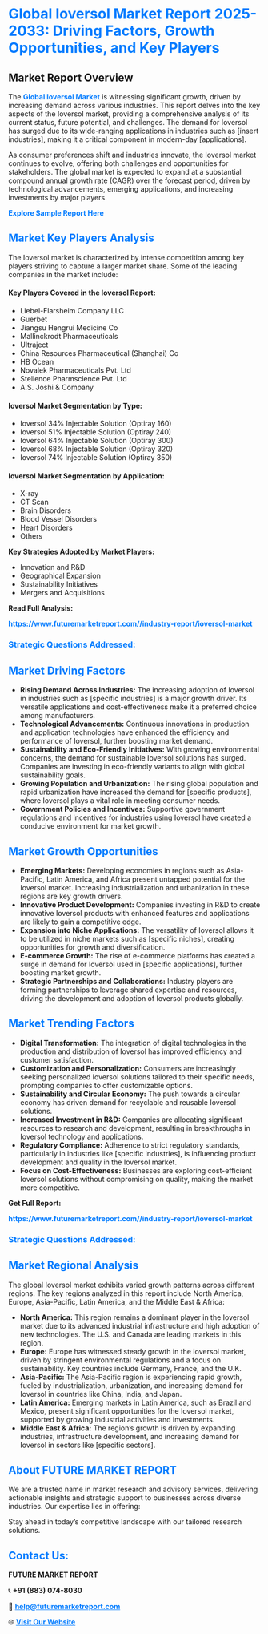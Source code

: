 <h1 style="color: #007BFF;">Global Ioversol Market Report 2025-2033: Driving Factors, Growth Opportunities, and Key Players</h1>

<section id="overview">
<h2>Market Report Overview</h2>
<p>The <a href="https://www.futuremarketreport.com//industry-report/ioversol-market" style="color: #007BFF; text-decoration: none;"><strong>Global Ioversol Market</strong></a> is witnessing significant growth, driven by increasing demand across various industries. This report delves into the key aspects of the Ioversol market, providing a comprehensive analysis of its current status, future potential, and challenges. The demand for Ioversol has surged due to its wide-ranging applications in industries such as [insert industries], making it a critical component in modern-day [applications].</p>
<p>As consumer preferences shift and industries innovate, the Ioversol market continues to evolve, offering both challenges and opportunities for stakeholders. The global market is expected to expand at a substantial compound annual growth rate (CAGR) over the forecast period, driven by technological advancements, emerging applications, and increasing investments by major players.</p>
</section>

<section id="overview">
<p><a href="https://www.futuremarketreport.com//request-sample/reportId=47494" style="color: #007BFF; text-decoration: none;"><strong>Explore Sample Report Here</strong></a></p>
</section>

<section id="key-players">
<h2 style="color: #007BFF;">Market Key Players Analysis</h2>
<p>The Ioversol market is characterized by intense competition among key players striving to capture a larger market share. Some of the leading companies in the market include:</p>
<h4>Key Players Covered in the Ioversol Report:</h4>
<ul><li>Liebel-Flarsheim Company LLC</li><li>Guerbet</li><li>Jiangsu Hengrui Medicine Co</li><li>Mallinckrodt Pharmaceuticals</li><li>Ultraject</li><li>China Resources Pharmaceutical (Shanghai) Co</li><li>HB Ocean</li><li>Novalek Pharmaceuticals Pvt. Ltd</li><li>Stellence Pharmscience Pvt. Ltd</li><li>A.S. Joshi &amp; Company</li></ul>
<h4>Ioversol Market Segmentation by Type:</h4>
<ul><li>Ioversol 34% Injectable Solution (Optiray 160)</li><li>Ioversol 51% Injectable Solution (Optiray 240)</li><li>Ioversol 64% Injectable Solution (Optiray 300)</li><li>Ioversol 68% Injectable Solution (Optiray 320)</li><li>Ioversol 74% Injectable Solution (Optiray 350)</li></ul>

<h4>Ioversol Market Segmentation by Application:</h4>
<ul><li>X-ray</li><li>CT Scan</li><li>Brain Disorders</li><li>Blood Vessel Disorders</li><li>Heart Disorders</li><li>Others</li></ul>
<p><strong>Key Strategies Adopted by Market Players:</strong></p>
<ul>
<li>Innovation and R&D</li>
<li>Geographical Expansion</li>
<li>Sustainability Initiatives</li>
<li>Mergers and Acquisitions</li>
</ul>
</section>

<section>
<p><strong>Read Full Analysis: </strong></p><a href="https://www.futuremarketreport.com//industry-report/ioversol-market" style="color: #007BFF; text-decoration: none;"><strong>https://www.futuremarketreport.com//industry-report/ioversol-market</strong></a>
<h3 style="color: #007BFF;">Strategic Questions Addressed:</h3>
</section>

<section id="driving-factors">
<h2 style="color: #007BFF;">Market Driving Factors</h2>
<ul>
<li><strong>Rising Demand Across Industries:</strong> The increasing adoption of Ioversol in industries such as [specific industries] is a major growth driver. Its versatile applications and cost-effectiveness make it a preferred choice among manufacturers.</li>
<li><strong>Technological Advancements:</strong> Continuous innovations in production and application technologies have enhanced the efficiency and performance of Ioversol, further boosting market demand.</li>
<li><strong>Sustainability and Eco-Friendly Initiatives:</strong> With growing environmental concerns, the demand for sustainable Ioversol solutions has surged. Companies are investing in eco-friendly variants to align with global sustainability goals.</li>
<li><strong>Growing Population and Urbanization:</strong> The rising global population and rapid urbanization have increased the demand for [specific products], where Ioversol plays a vital role in meeting consumer needs.</li>
<li><strong>Government Policies and Incentives:</strong> Supportive government regulations and incentives for industries using Ioversol have created a conducive environment for market growth.</li>
</ul>
</section>

<section id="growth-opportunities">
<h2 style="color: #007BFF;">Market Growth Opportunities</h2>
<ul>
<li><strong>Emerging Markets:</strong> Developing economies in regions such as Asia-Pacific, Latin America, and Africa present untapped potential for the Ioversol market. Increasing industrialization and urbanization in these regions are key growth drivers.</li>
<li><strong>Innovative Product Development:</strong> Companies investing in R&D to create innovative Ioversol products with enhanced features and applications are likely to gain a competitive edge.</li>
<li><strong>Expansion into Niche Applications:</strong> The versatility of Ioversol allows it to be utilized in niche markets such as [specific niches], creating opportunities for growth and diversification.</li>
<li><strong>E-commerce Growth:</strong> The rise of e-commerce platforms has created a surge in demand for Ioversol used in [specific applications], further boosting market growth.</li>
<li><strong>Strategic Partnerships and Collaborations:</strong> Industry players are forming partnerships to leverage shared expertise and resources, driving the development and adoption of Ioversol products globally.</li>
</ul>
</section>

<section id="trending-factors">
<h2 style="color: #007BFF;">Market Trending Factors</h2>
<ul>
<li><strong>Digital Transformation:</strong> The integration of digital technologies in the production and distribution of Ioversol has improved efficiency and customer satisfaction.</li>
<li><strong>Customization and Personalization:</strong> Consumers are increasingly seeking personalized Ioversol solutions tailored to their specific needs, prompting companies to offer customizable options.</li>
<li><strong>Sustainability and Circular Economy:</strong> The push towards a circular economy has driven demand for recyclable and reusable Ioversol solutions.</li>
<li><strong>Increased Investment in R&D:</strong> Companies are allocating significant resources to research and development, resulting in breakthroughs in Ioversol technology and applications.</li>
<li><strong>Regulatory Compliance:</strong> Adherence to strict regulatory standards, particularly in industries like [specific industries], is influencing product development and quality in the Ioversol market.</li>
<li><strong>Focus on Cost-Effectiveness:</strong> Businesses are exploring cost-efficient Ioversol solutions without compromising on quality, making the market more competitive.</li>
</ul>
</section>

<section>
<p><strong>Get Full Report: </strong></p><a href="https://www.futuremarketreport.com//industry-report/ioversol-market" style="color: #007BFF; text-decoration: none;"><strong>https://www.futuremarketreport.com//industry-report/ioversol-market</strong></a>
<h3 style="color: #007BFF;">Strategic Questions Addressed:</h3>
</section>


<section id="regional-analysis">
<h2 style="color: #007BFF;">Market Regional Analysis</h2>
<p>The global Ioversol market exhibits varied growth patterns across different regions. The key regions analyzed in this report include North America, Europe, Asia-Pacific, Latin America, and the Middle East & Africa:</p>
<ul>
<li><strong>North America:</strong> This region remains a dominant player in the Ioversol market due to its advanced industrial infrastructure and high adoption of new technologies. The U.S. and Canada are leading markets in this region.</li>
<li><strong>Europe:</strong> Europe has witnessed steady growth in the Ioversol market, driven by stringent environmental regulations and a focus on sustainability. Key countries include Germany, France, and the U.K.</li>
<li><strong>Asia-Pacific:</strong> The Asia-Pacific region is experiencing rapid growth, fueled by industrialization, urbanization, and increasing demand for Ioversol in countries like China, India, and Japan.</li>
<li><strong>Latin America:</strong> Emerging markets in Latin America, such as Brazil and Mexico, present significant opportunities for the Ioversol market, supported by growing industrial activities and investments.</li>
<li><strong>Middle East & Africa:</strong> The region’s growth is driven by expanding industries, infrastructure development, and increasing demand for Ioversol in sectors like [specific sectors].</li>
</ul>
</section>

<footer>
<h2 style="color: #007BFF;">About FUTURE MARKET REPORT</h2>
<p>We are a trusted name in market research and advisory services, delivering actionable insights and strategic support to businesses across diverse industries. Our expertise lies in offering:</p>

<p>Stay ahead in today’s competitive landscape with our tailored research solutions.</p>

<h2 style="color: #007BFF;">Contact Us:</h2>
<p><strong>FUTURE MARKET REPORT</strong></p>
<p>📞 <strong>+91 (883) 074-8030</strong></p>
<p>📧 <strong><a href="mailto:help@futuremarketreport.com" style="color: #007BFF;">help@futuremarketreport.com</a></strong></p>
<p>🌐 <strong><a href="https://www.futuremarketreport.com/" style="color: #007BFF;">Visit Our Website</a></strong></p>
</footer>